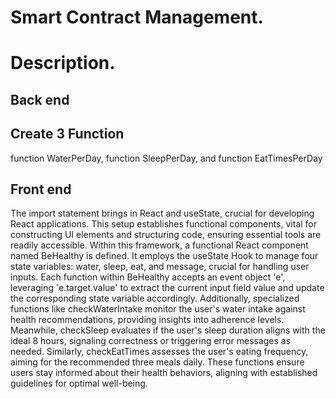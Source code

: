 # Smart Contract Management.
# Description.
## Back end
## Create 3 Function
function WaterPerDay, function SleepPerDay, and function EatTimesPerDay
## Front end
The import statement brings in React and useState, crucial for developing React applications. This setup establishes functional components, vital for constructing UI elements and structuring code, ensuring essential tools are readily accessible. Within this framework, a functional React component named BeHealthy is defined. It employs the useState Hook to manage four state variables: water, sleep, eat, and message, crucial for handling user inputs. Each function within BeHealthy accepts an event object 'e', leveraging 'e.target.value' to extract the current input field value and update the corresponding state variable accordingly. Additionally, specialized functions like checkWaterIntake monitor the user's water intake against health recommendations, providing insights into adherence levels. Meanwhile, checkSleep evaluates if the user's sleep duration aligns with the ideal 8 hours, signaling correctness or triggering error messages as needed. Similarly, checkEatTimes assesses the user's eating frequency, aiming for the recommended three meals daily. These functions ensure users stay informed about their health behaviors, aligning with established guidelines for optimal well-being.

